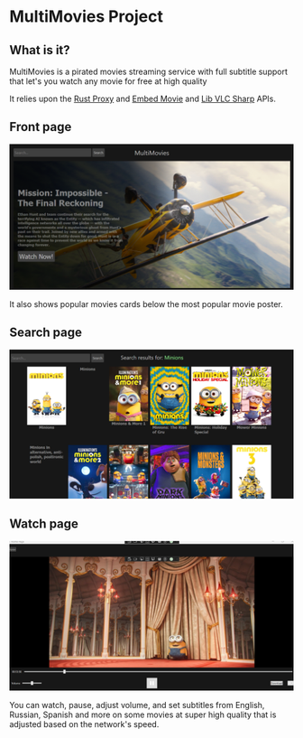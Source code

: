 # MultiMovies Project

## What is it? 

MultiMovies is a pirated movies streaming service with full subtitle support that let's you watch any movie for free at high quality

It relies upon the [Rust Proxy](https://github.com/MMinusOne/rust-proxy) and [Embed Movie](https://github.com/MMinusOne/embed-movie) and [Lib VLC Sharp](https://github.com/videolan/libvlcsharp) APIs.

## Front page
![Front Page](./images/MultiMovies-1.png)


It also shows popular movies cards below the most popular movie poster.


## Search page 
![Search Page](./Images/MultiMovies-2.png)

## Watch page 
![Watch Page](./Images/MultiMovies-3.png)

You can watch, pause, adjust volume, and set subtitles from English, Russian, Spanish and more on some movies at super high quality that is adjusted based on the network's speed.
